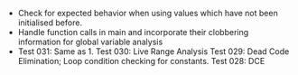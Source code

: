 * Check for expected behavior when using values which have not been initialised
  before.
* Handle function calls in main and incorporate their clobbering information for 
  global variable analysis
* Test 031: Same as 1.
  Test 030: Live Range Analysis
  Test 029: Dead Code Elimination; Loop condition checking for constants.
  Test 028: DCE


